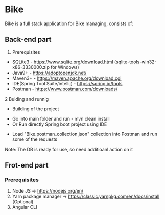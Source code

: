 # Bike
Bike is a full stack application for Bike managing, consists of:

## Back-end part
1. Prerequisites
- SQLite3 - https://www.sqlite.org/download.html (sqlite-tools-win32-x86-3330000.zip for Windows)
- Java9+ - https://adoptopenjdk.net/
- Maven3+ - https://maven.apache.org/download.cgi
- IDE(Spring Tool Suite/intellij) - https://spring.io/tools
- Postman - https://www.postman.com/downloads/

2 Bulding and runnig
- Building of the project
 * Go into main folder and run - mvn clean install
 * Or Run directly Spring boot project using IDE

- Load "Bike.postman_collection.json" collection into Postman and run some of the requests

Note: The DB is ready for use, so need additioanl action on it

## Frot-end part
### Prerequisites
1. Node JS  -> https://nodejs.org/en/
2. Yarn package manager -> https://classic.yarnpkg.com/en/docs/install (Optional)
3. Angular CLI

